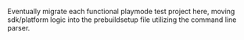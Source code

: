 Eventually migrate each functional playmode test project here, moving sdk/platform logic into the prebuildsetup file utilizing the command line parser.